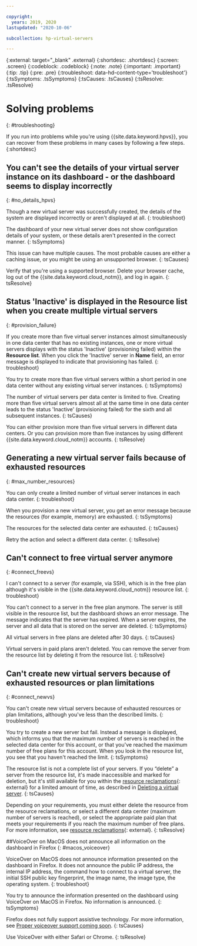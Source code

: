 ```yaml
---

copyright:
  years: 2019, 2020
lastupdated: "2020-10-06"

subcollection: hp-virtual-servers

---
```


{:external: target="_blank" .external}
{:shortdesc: .shortdesc}
{:screen: .screen}
{:codeblock: .codeblock}
{:note: .note}
{:important: .important}
{:tip: .tip}
{:pre: .pre}
{:troubleshoot: data-hd-content-type='troubleshoot'}
{:tsSymptoms: .tsSymptoms}
{:tsCauses: .tsCauses}
{:tsResolve: .tsResolve}

# Solving problems
{: #troubleshooting}

If you run into problems while you're using {{site.data.keyword.hpvs}}, you can recover from these problems in many cases by following a few steps.
{:shortdesc}

## You can't see the details of your virtual server instance on its dashboard - or the dashboard seems to display incorrectly
{: #no_details_hpvs}

Though a new virtual server was successfully created, the details of the system are displayed incorrectly or aren't displayed at all.
{: troubleshoot}

The dashboard of your new virtual server does not show configuration details of your system, or these details aren't presented in the correct manner.
{: tsSymptoms}

This issue can have multiple causes. The most probable causes are either a caching issue, or you might be using an unsupported browser.
{: tsCauses}

Verify that you're using a supported browser. Delete your browser cache, log out of the {{site.data.keyword.cloud_notm}}, and log in again.
{: tsResolve}

## Status 'Inactive' is displayed in the **Resource list** when you create multiple virtual servers
{: #provision_failure}

If you create more than five virtual server instances almost simultaneously in one data center that has no  existing instances, one or more virtual servers displays with the status 'Inactive' (provisioning failed) within the **Resource list**. When you click the 'Inactive' server in **Name** field, an error message is displayed to indicate that provisioning has failed.
{: troubleshoot}

You try to create more than five virtual servers within a short period in one data center without any existing virtual server instances.
{: tsSymptoms}

The number of virtual servers per data center is limited to five. Creating more than five virtual servers almost all at the same time in one data center leads to the status 'Inactive' (provisioning failed) for the sixth and all subsequent instances.
{: tsCauses}

You can either provision more than five virtual servers in different data centers. Or you can provision more than five instances by using different {{site.data.keyword.cloud_notm}} accounts.
{: tsResolve}


##  Generating a new virtual server fails because of exhausted resources
{: #max_number_resources}

You can only create a limited number of virtual server instances in each data center.
{: troubleshoot}

When you provision a new virtual server, you get an error message because the resources (for example, memory) are exhausted.
{: tsSymptoms}

The resources for the selected data center are exhausted.
{: tsCauses}

Retry the action and select a different data center.
{: tsResolve}


## Can't connect to free virtual server anymore
{: #connect_freevs}

I can't connect to a server (for example, via SSH), which is in the free plan although it's visible in the {{site.data.keyword.cloud_notm}} resource list.
{: troubleshoot}

You can't connect to a server in the free plan anymore.
The server is still visible in the resource list, but the dashboard shows an error message. The message indicates that the server has expired. When a server expires, the server and all data that is stored on the server are deleted.
{: tsSymptoms}

All virtual servers in free plans are deleted after 30 days.
{: tsCauses}

Virtual servers in paid plans aren't deleted. You can remove the server from the resource list by deleting it from the resource list.
{: tsResolve}


## Can't create new virtual servers because of exhausted resources or plan limitations
{: #connect_newvs}

You can't create new virtual servers because of exhausted resources or plan limitations, although you've less than the described limits.
{: troubleshoot}

You try to create a new server but fail. Instead a message is displayed, which informs you that the maximum number of servers is reached in the selected data center for this account, or that you've reached the maximum number of free plans for this account. When you look in the resource list, you see that you haven't reached the limit.
{: tsSymptoms}

The resource list is not a complete list of your servers. If you “delete” a server from the resource list, it's made inaccessible and marked for deletion, but it's still available for you within the [resource reclamations](https://cloud.ibm.com/docs/cli?topic=cli-ibmcloud_commands_resource#ibmcloud_resource_reclamations){: external} for a limited amount of time, as described in [Deleting a virtual server](/docs/services/hp-virtual-servers?topic=hp-virtual-servers-remove_vs).
{: tsCauses}

Depending on your requirements, you must either delete the resource from the resource reclamations, or select a different data center (maximum number of servers is reached), or select the appropriate paid plan that meets your requirements if you reach the maximum number of free plans.
For more information, see [resource reclamations](https://cloud.ibm.com/docs/cli?topic=cli-ibmcloud_commands_resource#ibmcloud_resource_reclamations){: external}.
{: tsResolve}


##VoiceOver on MacOS does not announce all information on the dashboard in Firefox
{: #macos_voiceover}

VoiceOver on MacOS does not announce information presented on the dashboard in Firefox. It does not announce the public IP address, the internal IP address, the command how to connect to a virtual server, the initial SSH public key fingerprint, the image name, the image type, the operating system.
{: troubleshoot}

You try to announce the information presented on the dashboard using VoiceOver on MacOS in Firefox. No information is announced.
{: tsSymptoms}

Firefox does not fully support assistive technology. For more information, see [Proper voiceover support coming soon](https://blog.mozilla.org/accessibility/proper-voiceover-support-coming-soon-to-firefox-on-macos/).
{: tsCauses}

Use VoiceOver with either Safari or Chrome.
{: tsResolve}
